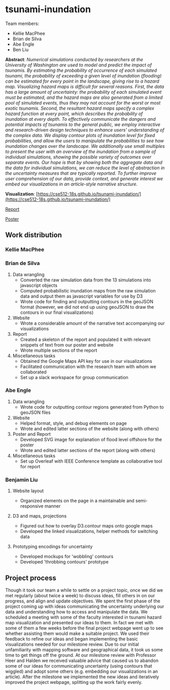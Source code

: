 # tsunami-inundation

Team members:

- Kellie MacPhee
- Brian de Silva
- Abe Engle
- Ben Liu

**Abstract**: *Numerical simulations conducted by researchers at the University of Washington are used to model and predict the impact of tsunamis. By estimating the probability of occurrence of each simulated tsunami, the probability of exceeding a given level of inundation (flooding) can be estimated for every point in the landscape, giving rise to a hazard map. Visualizing hazard maps is difficult for several reasons. First, the data has a large amount of uncertainty: the probability of each simulated event must be estimated, and the hazard maps are also generated from a limited pool of simulated events, thus they may not account for the worst or most exotic tsunamis. Second, the resultant hazard maps specify a complex hazard function at every point, which describes the probability of inundation at every depth.
To effectively communicate the dangers and potential impacts of tsunamis to the general public, we employ interactive and research-driven design techniques to enhance users' understanding of the complex data. We display contour plots of inundation level for fixed probabilities, and allow the users to manipulate the probabilities to see how inundation changes over the landscape. We additionally use small multiples to present the user with an overview of the inundation from a sample of individual simulations, showing the possible variety of outcomes over separate events. Our hope is that by showing both the aggregate data and the data for individual simulations, we can reduce the level of abstraction in the uncertainty measures that are typically reported. To further improve user comprehension of our data, provide context, and generate interest we embed our visualizations in an article-style narrative structure.*

**Visualization**: [https://cse512-18s.github.io/tsunami-inundation/](https://cse512-18s.github.io/tsunami-inundation/)

[Report](report/report.pdf)

[Poster](poster/poster.pdf)

## Work distribution

### Kellie MacPhee

### Brian de Silva
1. Data wrangling
    * Converted the raw simulation data from the 13 simulations into javascript objects
    * Computed probabilistic inundation maps from the raw simulation data and output them as javascript variables for use by D3
    * Wrote code for finding and outputting contours in the geoJSON format (however, we did not end up using geoJSON to draw the contours in our final visualizations)
2. Website
    * Wrote a considerable amount of the narrative text accompanying our visualizations
3. Report
    * Created a skeleton of the report and populated it with relevant snippets of text from our poster and website
    * Wrote multiple sections of the report
4. Miscellaneous tasks
    * Obtained the Google Maps API key for use in our visualizations
    * Facilitated communication with the research team with whom we collaborated
    * Set up a slack workspace for group communication

### Abe Engle
1. Data wrangling
    * Wrote code for outputting contour regions generated from Python to geoJSON files
2. Website
    * Helped format, style, and debug elements on page
    * Wrote and edited latter sections of the website (along with others)
3. Poster and Report
    * Developed SVG image for explanation of flood level offshore for the poster 
    * Wrote and edited latter sections of the report (along with others)
4. Miscellaneous tasks
    * Set up Overleaf with IEEE Conference template as collaborative tool for report

### Benjamin Liu

1. Website layout
	* Organized elements on the page in a maintainable and semi-responsive manner
2. D3 and maps, projections
	* Figured out how to overlay D3.contour maps onto google maps
	* Developed the linked visualizations, helper methods for switching data
	
3. Prototyping encodings for uncertainty
	* Developed mockups for 'wobbling' contours
	* Developed 'throbbing contours' prototype


## Project process
Though it took our team a while to settle on a project topic, once we did we met regularly (about twice a week) to discuss ideas, fill others in on our progress, and align and update objectives. We spent the first phase of the project coming up with ideas communicating the uncertainty underlying our data and understanding how to access and manipulate the data. We scheduled a meeting with some of the faculty interested in tsunami hazard map visualization and presented our ideas to them. In fact we met with some of them a few weeks before the final project webpage went up to see whether assisting them would make a suitable project. We used their feedback to refine our ideas and began implementing the basic visualizations needed for our milestone review. Due to our initial unfamiliarity with mapping software and geographical data, it took us some time to get things off the ground. At our milestone review with Professor Heer and Halden we received valuable advice that caused us to abandon some of our ideas for communicating uncertainty (using contours that wiggled) and adopt some others (e.g. embedding our visualizations in an article). After the milestone we implemented the new ideas and iteratively improved the project webpage, splitting up the work fairly evenly.
